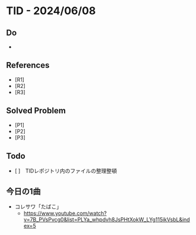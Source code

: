 # TID - 2024/06/08
<!--
## Learnings
- 
- 
-->


## Do
- 


<!--
## Reflections & Insights
- 
- 
-->

<!--
## Plans for Tomorrow
- 
- 
-->

## References
- [R1] 
- [R2] 
- [R3] 

## Solved Problem
- [P1] 
- [P2] 
- [P3] 


## Todo
- [ ]　TIDレポジトリ内のファイルの整理整頓

## 今日の1曲
- コレサワ「たばこ」
  - https://www.youtube.com/watch?v=7B_PVsPvcg0&list=PLYa_whpdvh8JsPHtXokW_LYg115ikVsbL&index=5
